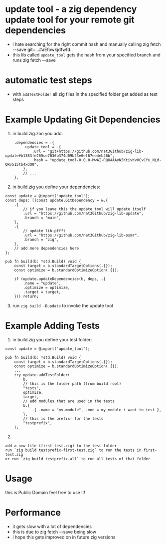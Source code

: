 # update tool - a zig dependency update tool for your remote git dependencies
- i hate searching for the right commit hash and manually calling zig fetch --save git+...#aEfowkjdfwfd..
- this lib called `update_tool` gets the hash from your specified branch and runs zig fetch --save

# automatic test steps
- with `addTestFolder` all zig files in the specified folder get added as test steps

# Example Updating Git Dependencies
1. in build.zig.zon you add:
```zig
    .dependencies = .{
        .update_tool = .{
            .url = "git+https://github.com/nat3Github/zig-lib-update#b1383fe265ce7636b374d09b23e6ef67ee4eb46b",
            .hash = "update_tool-0.0.0-MwAI-RQUAAAyN5KtivKv0CvCYu_NLd-QRv515tb4xdQ0",
        },
        // ...
    },
```

2. in build.zig you define your dependencies:
```zig
const update = @import("update_tool");
const deps: []const update.GitDependency = &.{
    .{
        // if you leave this the update_tool will update itself 
        .url = "https://github.com/nat3Github/zig-lib-update",
        .branch = "main",
    },
    .{
        // update lib-pffft
        .url = "https://github.com/nat3Github/zig-lib-osmr",
        .branch = "zig",
    },
    // add more dependencies here
};

pub fn build(b: *std.Build) void {
    const target = b.standardTargetOptions(.{});
    const optimize = b.standardOptimizeOption(.{});

    if (update.updateDependencies(b, deps, .{
        .name = "update",
        .optimize = optimize,
        .target = target,
    })) return;
```


3. run `zig build -Dupdate` to invoke the update tool

# Example Adding Tests

1. in build.zig you define your test folder:
```zig
const update = @import("update_tool");

pub fn build(b: *std.Build) void {
    const target = b.standardTargetOptions(.{});
    const optimize = b.standardOptimizeOption(.{});
    ...
    try update.addTestFolder(
        b,
        // this is the folder path (from build root)
        "tests",
        optimize,
        target,
        // add modules that are used in the tests
        &.{
            .{ .name = "my-module", .mod = my_module_i_want_to_test },
        },
        // this is the prefix- for the tests
        "testprefix",
    );
```
2.
```
add a new file (first-test.zig) to the test folder
run `zig build testprefix-first-test.zig` to run the tests in first-test.zig
or run `zig build testprefix-all` to run all tests of that folder
```

# Usage
this is Public Domain feel free to use it!

# Performance
- it gets slow with a lot of dependencies
- this is due to zig fetch --save being slow
- i hope this gets improved on in future zig versions
